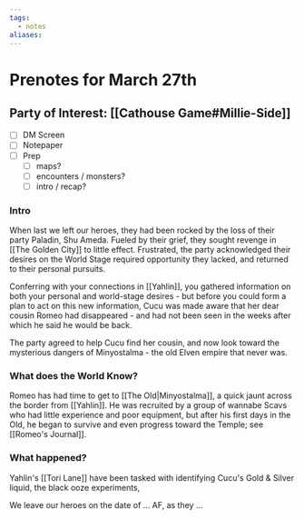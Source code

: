```yaml
---
tags:
  - notes
aliases:
---
```


# Prenotes for March 27th
## Party of Interest: [[Cathouse Game#Millie-Side]]
- [ ] DM Screen
- [ ] Notepaper
- [ ] Prep
	- [ ] maps?
	- [ ] encounters / monsters?
	- [ ] intro / recap?

### Intro

When last we left our heroes, they had been rocked by the loss of their party Paladin, Shu Ameda. Fueled by their grief, they sought revenge in [[The Golden City]] to little effect. Frustrated, the party acknowledged their desires on the World Stage required opportunity they lacked, and returned to their personal pursuits.

Conferring with your connections in [[Yahlin]], you gathered information on both your personal and world-stage desires - but before you could form a plan to act on this new information, Cucu was made aware that her dear cousin Romeo had disappeared - and had not been seen in the weeks after which he said he would be back.

The party agreed to help Cucu find her cousin, and now look toward the mysterious dangers of Minyostalma - the old Elven empire that never was. 

### What does the World Know?

Romeo has had time to get to [[The Old|Minyostalma]], a quick jaunt across the border from [[Yahlin]]. He was recruited by a group of wannabe Scavs who had little experience and poor equipment, but after his first days in the Old, he began to survive and even progress toward the Temple; see [[Romeo's Journal]].


### What happened?

Yahlin's [[Tori Lane]] have been tasked with identifying Cucu's Gold & Silver liquid, the black ooze experiments, 

We leave our heroes on the date of ... AF, as they ...